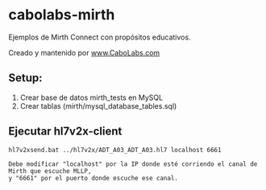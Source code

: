 # cabolabs-mirth

Ejemplos de Mirth Connect con propósitos educativos.

Creado y mantenido por www.CaboLabs.com


## Setup:

1. Crear base de datos mirth_tests en MySQL
2. Crear tablas (mirth/mysql_database_tables.sql)


## Ejecutar hl7v2x-client

    hl7v2xsend.bat ../hl7v2x/ADT_A03_ADT_A03.hl7 localhost 6661
    
    Debe modificar "localhost" por la IP donde esté corriendo el canal de Mirth que escuche MLLP,
    y "6661" por el puerto donde escuche ese canal.
